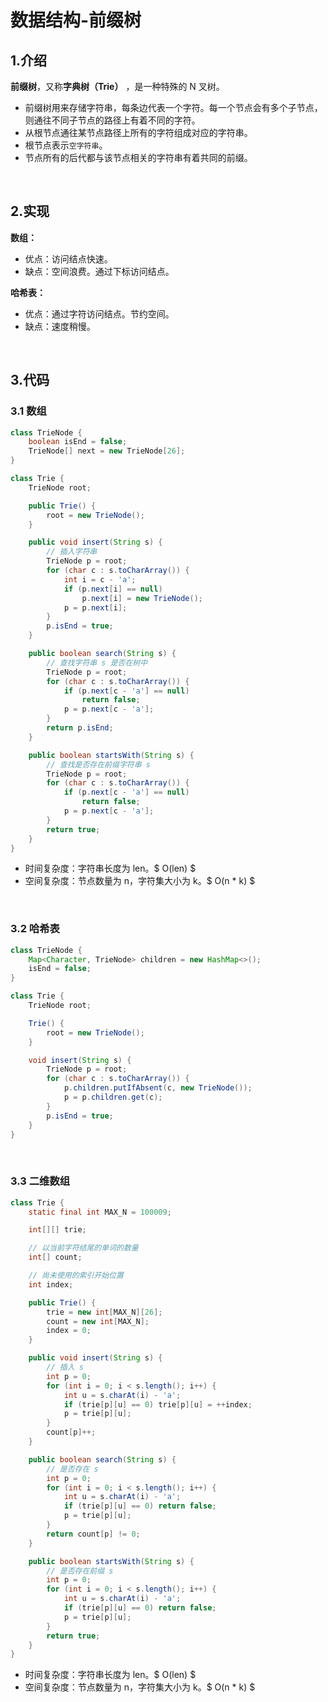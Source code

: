 # 数据结构-前缀树


<!--more-->

## 1.介绍

**前缀树**，又称**字典树（Trie）** ，是一种特殊的 N 叉树。

- 前缀树用来存储字符串，每条边代表一个字符。每一个节点会有多个子节点，则通往不同子节点的路径上有着不同的字符。
- 从根节点通往某节点路径上所有的字符组成对应的字符串。
- 根节点表示`空字符串`。
- 节点所有的后代都与该节点相关的字符串有着共同的前缀。

<br />

## 2.实现

**数组：**

- 优点：访问结点快速。
- 缺点：空间浪费。通过下标访问结点。

**哈希表：**

- 优点：通过字符访问结点。节约空间。
- 缺点：速度稍慢。

<br />

## 3.代码

### 3.1 数组

```java
class TrieNode {
    boolean isEnd = false;
    TrieNode[] next = new TrieNode[26];
}

class Trie {
    TrieNode root;

    public Trie() {
        root = new TrieNode();
    }

    public void insert(String s) {
        // 插入字符串
        TrieNode p = root;
        for (char c : s.toCharArray()) {
            int i = c - 'a';
            if (p.next[i] == null)
                p.next[i] = new TrieNode();
            p = p.next[i];
        }
        p.isEnd = true;
    }

    public boolean search(String s) {
        // 查找字符串 s 是否在树中
        TrieNode p = root;
        for (char c : s.toCharArray()) {
            if (p.next[c - 'a'] == null)
                return false;
            p = p.next[c - 'a'];
        }
        return p.isEnd;
    }

    public boolean startsWith(String s) {
        // 查找是否存在前缀字符串 s
        TrieNode p = root;
        for (char c : s.toCharArray()) {
            if (p.next[c - 'a'] == null)
                return false;
            p = p.next[c - 'a'];
        }
        return true;
    }
}
```

- 时间复杂度：字符串长度为 len。$ O(len) $
- 空间复杂度：节点数量为 n，字符集大小为 k。$ O(n * k) $

<br />

### 3.2 哈希表

```java
class TrieNode {
    Map<Character, TrieNode> children = new HashMap<>();
    isEnd = false;
}

class Trie {
    TrieNode root;

    Trie() {
        root = new TrieNode();
    }

    void insert(String s) {
        TrieNode p = root;
        for (char c : s.toCharArray()) {
            p.children.putIfAbsent(c, new TrieNode());
            p = p.children.get(c);
        }
        p.isEnd = true;
    }
}
```

<br />

### 3.3 二维数组

```java
class Trie {
    static final int MAX_N = 100009;

    int[][] trie;

    // 以当前字符结尾的单词的数量
    int[] count;

    // 尚未使用的索引开始位置
    int index;

    public Trie() {
        trie = new int[MAX_N][26];
        count = new int[MAX_N];
        index = 0;
    }

    public void insert(String s) {
        // 插入 s
        int p = 0;
        for (int i = 0; i < s.length(); i++) {
            int u = s.charAt(i) - 'a';
            if (trie[p][u] == 0) trie[p][u] = ++index;
            p = trie[p][u];
        }
        count[p]++;
    }

    public boolean search(String s) {
        // 是否存在 s
        int p = 0;
        for (int i = 0; i < s.length(); i++) {
            int u = s.charAt(i) - 'a';
            if (trie[p][u] == 0) return false;
            p = trie[p][u];
        }
        return count[p] != 0;
    }

    public boolean startsWith(String s) {
        // 是否存在前缀 s
        int p = 0;
        for (int i = 0; i < s.length(); i++) {
            int u = s.charAt(i) - 'a';
            if (trie[p][u] == 0) return false;
            p = trie[p][u];
        }
        return true;
    }
}
```

- 时间复杂度：字符串长度为 len。$ O(len) $
- 空间复杂度：节点数量为 n，字符集大小为 k。$ O(n * k) $

